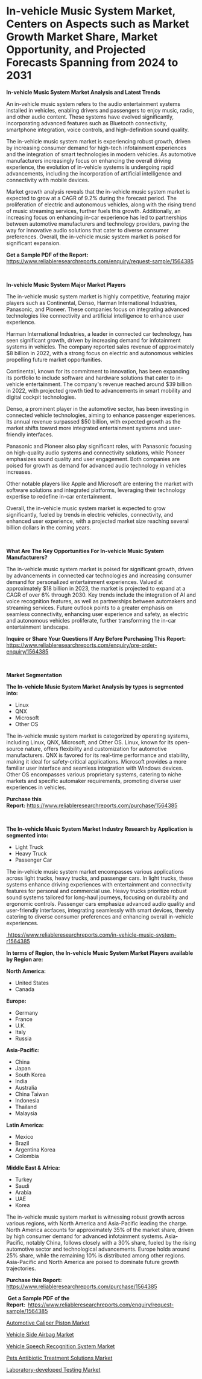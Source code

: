 <p><h1>In-vehicle Music System Market, Centers on Aspects such as Market Growth Market Share, Market Opportunity, and Projected Forecasts Spanning from 2024 to 2031</h1></p><p><strong>In-vehicle Music System Market Analysis and Latest Trends</strong></p>
<p><p>An in-vehicle music system refers to the audio entertainment systems installed in vehicles, enabling drivers and passengers to enjoy music, radio, and other audio content. These systems have evolved significantly, incorporating advanced features such as Bluetooth connectivity, smartphone integration, voice controls, and high-definition sound quality. </p><p>The in-vehicle music system market is experiencing robust growth, driven by increasing consumer demand for high-tech infotainment experiences and the integration of smart technologies in modern vehicles. As automotive manufacturers increasingly focus on enhancing the overall driving experience, the evolution of in-vehicle systems is undergoing rapid advancements, including the incorporation of artificial intelligence and connectivity with mobile devices.</p><p>Market growth analysis reveals that the in-vehicle music system market is expected to grow at a CAGR of 9.2% during the forecast period. The proliferation of electric and autonomous vehicles, along with the rising trend of music streaming services, further fuels this growth. Additionally, an increasing focus on enhancing in-car experience has led to partnerships between automotive manufacturers and technology providers, paving the way for innovative audio solutions that cater to diverse consumer preferences. Overall, the in-vehicle music system market is poised for significant expansion.</p></p>
<p><strong>Get a Sample PDF of the Report:&nbsp;</strong> <a href="https://www.reliableresearchreports.com/enquiry/request-sample/1564385?utm_campaign=11&utm_medium=2&utm_source=Github&utm_content=ia&utm_term=03112024&utm_id=in-vehicle-music-system">https://www.reliableresearchreports.com/enquiry/request-sample/1564385</a></p>
<p>&nbsp;</p>
<p><strong>In-vehicle Music System Major Market Players</strong></p>
<p><p>The in-vehicle music system market is highly competitive, featuring major players such as Continental, Denso, Harman International Industries, Panasonic, and Pioneer. These companies focus on integrating advanced technologies like connectivity and artificial intelligence to enhance user experience.</p><p>Harman International Industries, a leader in connected car technology, has seen significant growth, driven by increasing demand for infotainment systems in vehicles. The company reported sales revenue of approximately $8 billion in 2022, with a strong focus on electric and autonomous vehicles propelling future market opportunities.</p><p>Continental, known for its commitment to innovation, has been expanding its portfolio to include software and hardware solutions that cater to in-vehicle entertainment. The company's revenue reached around $39 billion in 2022, with projected growth tied to advancements in smart mobility and digital cockpit technologies.</p><p>Denso, a prominent player in the automotive sector, has been investing in connected vehicle technologies, aiming to enhance passenger experiences. Its annual revenue surpassed $50 billion, with expected growth as the market shifts toward more integrated entertainment systems and user-friendly interfaces.</p><p>Panasonic and Pioneer also play significant roles, with Panasonic focusing on high-quality audio systems and connectivity solutions, while Pioneer emphasizes sound quality and user engagement. Both companies are poised for growth as demand for advanced audio technology in vehicles increases.</p><p>Other notable players like Apple and Microsoft are entering the market with software solutions and integrated platforms, leveraging their technology expertise to redefine in-car entertainment. </p><p>Overall, the in-vehicle music system market is expected to grow significantly, fueled by trends in electric vehicles, connectivity, and enhanced user experience, with a projected market size reaching several billion dollars in the coming years.</p></p>
<p>&nbsp;</p>
<p><strong>What Are The Key Opportunities For In-vehicle Music System Manufacturers?</strong></p>
<p><p>The in-vehicle music system market is poised for significant growth, driven by advancements in connected car technologies and increasing consumer demand for personalized entertainment experiences. Valued at approximately $18 billion in 2023, the market is projected to expand at a CAGR of over 6% through 2030. Key trends include the integration of AI and voice recognition features, as well as partnerships between automakers and streaming services. Future outlook points to a greater emphasis on seamless connectivity, enhancing user experience and safety, as electric and autonomous vehicles proliferate, further transforming the in-car entertainment landscape.</p></p>
<p><strong>Inquire or Share Your Questions If Any Before Purchasing This Report:</strong> <a href="https://www.reliableresearchreports.com/enquiry/pre-order-enquiry/1564385?utm_campaign=11&utm_medium=2&utm_source=Github&utm_content=ia&utm_term=03112024&utm_id=in-vehicle-music-system">https://www.reliableresearchreports.com/enquiry/pre-order-enquiry/1564385</a></p>
<p>&nbsp;</p>
<p><strong>Market Segmentation</strong></p>
<p><strong>The In-vehicle Music System Market Analysis by types is segmented into:</strong></p>
<p><ul><li>Linux</li><li>QNX</li><li>Microsoft</li><li>Other OS</li></ul></p>
<p><p>The in-vehicle music system market is categorized by operating systems, including Linux, QNX, Microsoft, and Other OS. Linux, known for its open-source nature, offers flexibility and customization for automotive manufacturers. QNX is favored for its real-time performance and stability, making it ideal for safety-critical applications. Microsoft provides a more familiar user interface and seamless integration with Windows devices. Other OS encompasses various proprietary systems, catering to niche markets and specific automaker requirements, promoting diverse user experiences in vehicles.</p></p>
<p><strong>Purchase this Report:&nbsp;</strong><a href="https://www.reliableresearchreports.com/purchase/1564385?utm_campaign=11&utm_medium=2&utm_source=Github&utm_content=ia&utm_term=03112024&utm_id=in-vehicle-music-system">https://www.reliableresearchreports.com/purchase/1564385</a></p>
<p>&nbsp;</p>
<p><strong>The In-vehicle Music System Market Industry Research by Application is segmented into:</strong></p>
<p><ul><li>Light Truck</li><li>Heavy Truck</li><li>Passenger Car</li></ul></p>
<p><p>The in-vehicle music system market encompasses various applications across light trucks, heavy trucks, and passenger cars. In light trucks, these systems enhance driving experiences with entertainment and connectivity features for personal and commercial use. Heavy trucks prioritize robust sound systems tailored for long-haul journeys, focusing on durability and ergonomic controls. Passenger cars emphasize advanced audio quality and user-friendly interfaces, integrating seamlessly with smart devices, thereby catering to diverse consumer preferences and enhancing overall in-vehicle experiences.</p></p>
<p><a href="https://www.reliableresearchreports.com/in-vehicle-music-system-r1564385?utm_campaign=11&utm_medium=2&utm_source=Github&utm_content=ia&utm_term=03112024&utm_id=in-vehicle-music-system">&nbsp;https://www.reliableresearchreports.com/in-vehicle-music-system-r1564385</a></p>
<p><strong>In terms of Region, the In-vehicle Music System Market Players available by Region are:</strong></p>
<p>
    <p> <strong> North America: </strong>
        <ul>
            <li>United States</li>
            <li>Canada</li>
        </ul>
        </p> 
    <p> <strong> Europe: </strong>
        <ul>
            <li>Germany</li>
            <li>France</li>
            <li>U.K.</li>
            <li>Italy</li>
            <li>Russia</li>
        </ul>
        </p> 
    <p> <strong> Asia-Pacific: </strong>
        <ul>
            <li>China</li>
            <li>Japan</li>
            <li>South Korea</li>
            <li>India</li>
            <li>Australia</li>
            <li>China Taiwan</li>
            <li>Indonesia</li>
            <li>Thailand</li>
            <li>Malaysia</li>
        </ul>
        </p> 
    <p> <strong> Latin America: </strong>
        <ul>
            <li>Mexico</li>
            <li>Brazil</li>
            <li>Argentina Korea</li>
            <li>Colombia</li>
        </ul>
        </p> 
    <p> <strong> Middle East & Africa: </strong>
        <ul>
            <li>Turkey</li>
            <li>Saudi</li>
            <li>Arabia</li>
            <li>UAE</li>
            <li>Korea</li>
        </ul>
    </p>
    </p>
<p><p>The in-vehicle music system market is witnessing robust growth across various regions, with North America and Asia-Pacific leading the charge. North America accounts for approximately 35% of the market share, driven by high consumer demand for advanced infotainment systems. Asia-Pacific, notably China, follows closely with a 30% share, fueled by the rising automotive sector and technological advancements. Europe holds around 25% share, while the remaining 10% is distributed among other regions. Asia-Pacific and North America are poised to dominate future growth trajectories.</p></p>
<p><strong>Purchase this Report: </strong><a href="https://www.reliableresearchreports.com/purchase/1564385?utm_campaign=11&utm_medium=2&utm_source=Github&utm_content=ia&utm_term=03112024&utm_id=in-vehicle-music-system">https://www.reliableresearchreports.com/purchase/1564385</a></p>
<p>&nbsp;<strong>Get a Sample PDF of the Report:&nbsp;&nbsp;</strong><a href="https://www.reliableresearchreports.com/enquiry/request-sample/1564385?utm_campaign=11&utm_medium=2&utm_source=Github&utm_content=ia&utm_term=03112024&utm_id=in-vehicle-music-system">https://www.reliableresearchreports.com/enquiry/request-sample/1564385</a></p>
<p><strong></strong></p>
<p><p><a href="https://www.linkedin.com/pulse/automotive-caliper-piston-market-trends-insights-type-application-vzlnf?utm_campaign=11&utm_medium=2&utm_source=Github&utm_content=ia&utm_term=03112024&utm_id=in-vehicle-music-system">Automotive Caliper Piston Market</a></p><p><a href="https://github.com/kimhelmer83/Market-Research-Report-List-1/blob/main/vehicle-side-airbag-market.md?utm_campaign=11&utm_medium=2&utm_source=Github&utm_content=ia&utm_term=03112024&utm_id=in-vehicle-music-system">Vehicle Side Airbag Market</a></p><p><a href="https://github.com/maq4brod/Market-Research-Report-List-1/blob/main/vehicle-speech-recognition-system-market.md?utm_campaign=11&utm_medium=2&utm_source=Github&utm_content=ia&utm_term=03112024&utm_id=in-vehicle-music-system">Vehicle Speech Recognition System Market</a></p><p><a href="https://issuu.com/reportprime-2/docs/pets-antibiotic-treatment-solutions_2c55c9cd24ea14?utm_campaign=11&utm_medium=2&utm_source=Github&utm_content=ia&utm_term=03112024&utm_id=in-vehicle-music-system">Pets Antibiotic Treatment Solutions Market</a></p><p><a href="https://issuu.com/reportprime-2/docs/laboratory-developed-testing-market_ac04e66a50b97e?utm_campaign=11&utm_medium=2&utm_source=Github&utm_content=ia&utm_term=03112024&utm_id=in-vehicle-music-system">Laboratory-developed Testing Market</a></p></p>